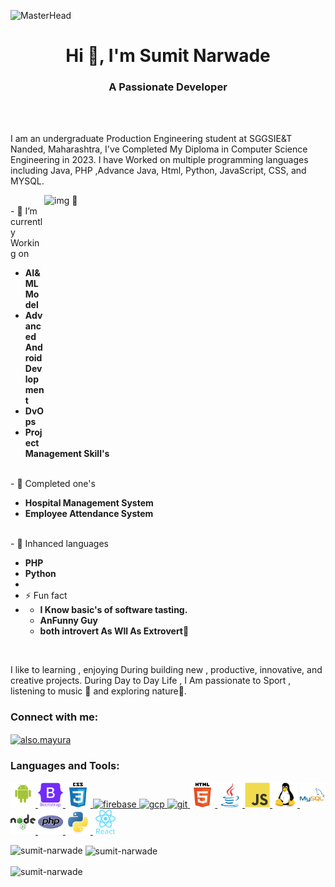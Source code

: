 ![MasterHead](https://www.bing.com/th/id/OGC.a5e7c26c7dc2e5a467b8eee755df748a?pid=1.7&rurl=https%3a%2f%2fi.pinimg.com%2foriginals%2f0f%2f25%2fe4%2f0f25e4668c1c7740b5ed41835339d67f.gif&ehk=%2bDQXu7PHix87vLlAsdpE9ilus%2f26YHsVkkRBz%2barUk8%3d)
<h1 align="center">Hi 👋, I'm Sumit Narwade</h1>
<h3 align="center">A Passionate Developer</h3>
<br>
<br>
<p>
    I am an undergraduate Production Engineering student at SGGSIE&T Nanded, Maharashtra, 
    I've Completed My Diploma in Computer Science Engineering in 2023.
    I have Worked on multiple programming languages including Java, PHP ,Advance Java, Html, Python, JavaScript, CSS, and MYSQL.
</p>
<img align="right" src="https://c.tenor.com/UttC4AITYR4AAAAd/full-stack-developer.gif" alt=" img 🥹" width="450" height="400">
<br>
- 🌱 I’m currently Working on 

   - **AI&ML Model**
   - **Advanced Android Devlopment**
   - **DvOps**
   - **Project Management Skill's**
   <br>
- 👯 Completed one's
  
   - **Hospital Management System**
   - **Employee Attendance System**
<br>
- 🔭 Inhanced languages
  
  - **PHP**
  - **Python**
  - <br>
- ⚡ Fun fact
- 
  - **I Know basic's of software tasting.**
  - **AnFunny Guy**
  - **both introvert As Wll As Extrovert🤞**

 <br>
 <p>I like to learning , enjoying During building new , productive, innovative, and creative projects. 
    During Day to Day Life , I Am passionate to Sport , listening to music 🎵 and  exploring nature🍂.
</p>

<h3 align="left">Connect with me:</h3>
<p align="left">
<a href="https://instagram.com/also.mayura" target="blank"><img align="center" src="https://raw.githubusercontent.com/rahuldkjain/github-profile-readme-generator/master/src/images/icons/Social/instagram.svg" alt="also.mayura" height="30" width="40" /></a>
</p>

<h3 align="left">Languages and Tools:</h3>
<p align="left"> <a href="https://developer.android.com" target="_blank" rel="noreferrer"> <img src="https://raw.githubusercontent.com/devicons/devicon/master/icons/android/android-original-wordmark.svg" alt="android" width="40" height="40"/> </a> <a href="https://getbootstrap.com" target="_blank" rel="noreferrer"> <img src="https://raw.githubusercontent.com/devicons/devicon/master/icons/bootstrap/bootstrap-plain-wordmark.svg" alt="bootstrap" width="40" height="40"/> </a> <a href="https://www.w3schools.com/css/" target="_blank" rel="noreferrer"> <img src="https://raw.githubusercontent.com/devicons/devicon/master/icons/css3/css3-original-wordmark.svg" alt="css3" width="40" height="40"/> </a> <a href="https://firebase.google.com/" target="_blank" rel="noreferrer"> <img src="https://www.vectorlogo.zone/logos/firebase/firebase-icon.svg" alt="firebase" width="40" height="40"/> </a> <a href="https://cloud.google.com" target="_blank" rel="noreferrer"> <img src="https://www.vectorlogo.zone/logos/google_cloud/google_cloud-icon.svg" alt="gcp" width="40" height="40"/> </a> <a href="https://git-scm.com/" target="_blank" rel="noreferrer"> <img src="https://www.vectorlogo.zone/logos/git-scm/git-scm-icon.svg" alt="git" width="40" height="40"/> </a> <a href="https://www.w3.org/html/" target="_blank" rel="noreferrer"> <img src="https://raw.githubusercontent.com/devicons/devicon/master/icons/html5/html5-original-wordmark.svg" alt="html5" width="40" height="40"/> </a> <a href="https://www.java.com" target="_blank" rel="noreferrer"> <img src="https://raw.githubusercontent.com/devicons/devicon/master/icons/java/java-original.svg" alt="java" width="40" height="40"/> </a> <a href="https://developer.mozilla.org/en-US/docs/Web/JavaScript" target="_blank" rel="noreferrer"> <img src="https://raw.githubusercontent.com/devicons/devicon/master/icons/javascript/javascript-original.svg" alt="javascript" width="40" height="40"/> </a> <a href="https://www.linux.org/" target="_blank" rel="noreferrer"> <img src="https://raw.githubusercontent.com/devicons/devicon/master/icons/linux/linux-original.svg" alt="linux" width="40" height="40"/> </a> <a href="https://www.mysql.com/" target="_blank" rel="noreferrer"> <img src="https://raw.githubusercontent.com/devicons/devicon/master/icons/mysql/mysql-original-wordmark.svg" alt="mysql" width="40" height="40"/> </a> <a href="https://nodejs.org" target="_blank" rel="noreferrer"> <img src="https://raw.githubusercontent.com/devicons/devicon/master/icons/nodejs/nodejs-original-wordmark.svg" alt="nodejs" width="40" height="40"/> </a> <a href="https://www.php.net" target="_blank" rel="noreferrer"> <img src="https://raw.githubusercontent.com/devicons/devicon/master/icons/php/php-original.svg" alt="php" width="40" height="40"/> </a> <a href="https://www.python.org" target="_blank" rel="noreferrer"> <img src="https://raw.githubusercontent.com/devicons/devicon/master/icons/python/python-original.svg" alt="python" width="40" height="40"/> </a> <a href="https://reactjs.org/" target="_blank" rel="noreferrer"> <img src="https://raw.githubusercontent.com/devicons/devicon/master/icons/react/react-original-wordmark.svg" alt="react" width="40" height="40"/> </a> </p>

<p><img align="left" src="https://github-readme-stats.vercel.app/api/top-langs?username=sumit-narwade&show_icons=true&locale=en&layout=compact" alt="sumit-narwade" /></p>

<p>&nbsp;<img align="center" src="https://github-readme-stats.vercel.app/api?username=sumit-narwade&show_icons=true&locale=en" alt="sumit-narwade" /></p>

<p><img align="center" src="https://github-readme-streak-stats.herokuapp.com/?user=sumit-narwade&" alt="sumit-narwade" /></p>

